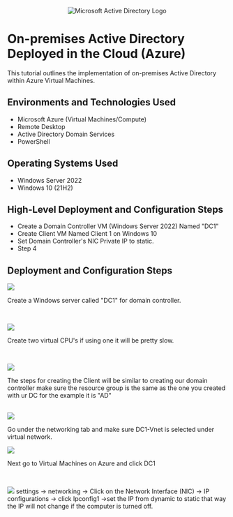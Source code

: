 <p align="center">
<img src="https://i.imgur.com/pU5A58S.png" alt="Microsoft Active Directory Logo"/>
</p>

<h1>On-premises Active Directory Deployed in the Cloud (Azure)</h1>
This tutorial outlines the implementation of on-premises Active Directory within Azure Virtual Machines.<br />


<h2>Environments and Technologies Used</h2>

- Microsoft Azure (Virtual Machines/Compute)
- Remote Desktop
- Active Directory Domain Services
- PowerShell

<h2>Operating Systems Used </h2>

- Windows Server 2022
- Windows 10 (21H2)

<h2>High-Level Deployment and Configuration Steps</h2>

- Create a Domain Controller VM (Windows Server 2022) Named "DC1"     
- Create Client VM Named Client 1 on Windows 10 
- Set Domain Controller's NIC Private IP to static.
- Step 4

<h2>Deployment and Configuration Steps</h2>

<p>
<img src="https://i.imgur.com/LJ7sppr.png"/>
</p>
<p> Create a Windows server called "DC1" for domain controller.
</p>
<br />

<p>
<img src="https://i.imgur.com/fxAlanS.png"/>
</p>
<p>
Create two virtual CPU's if using one it will be pretty slow.
</p>
<br />

<p>
<img src=https://i.imgur.com/frhWExA.png/>
</p>
<p>
The steps for creating the Client will be similar to creating our domain controller make sure the resource group is the same as the one you created with ur DC for the example it is "AD"
</p>
<br />
<img src=https://i.imgur.com/IZp9VJs.png>

<p>
Go under the networking tab and make sure DC1-Vnet is selected under virtual network.
</p>
<p> <img src=https://i.imgur.com/JIwNudl.png</p>
<p>
Next go to Virtual Machines on Azure and click DC1
<p>
  <br />
  <p> <img src=https://i.imgur.com/pdAHG3J.png</p>
  settings -> networking -> Click on the Network Interface (NIC) -> IP configurations -> click Ipconfig1 ->set the IP from dynamic to static that way the IP will not change if the computer is turned off. 
</p>
</p>
